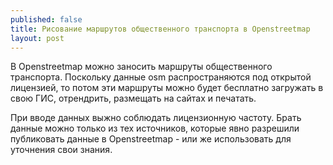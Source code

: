 ```yaml
---
published: false
title: Рисование маршрутов общественного транспорта в Openstreetmap
layout: post
---
```

В Openstreetmap можно заносить маршруты общественного транспорта. Поскольку данные osm распространяются под открытой лицензией, то потом эти маршруты можно будет бесплатно загружать в свою ГИС, отрендрить, размещать на сайтах и печатать.

При вводе данных выжно соблюдать лицензионную частоту. Брать данные можно только из тех источников, которые явно разрешили публиковать данные в Openstreetmap - или же использовать для уточнения свои знания.